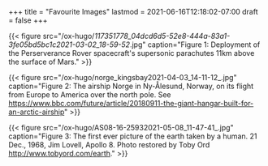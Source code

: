 +++
title = "Favourite Images"
lastmod = 2021-06-16T12:18:02-07:00
draft = false
+++

{{< figure src="/ox-hugo/_117351778_04dcd6d5-52e8-444a-83a1-3fe05bd5bc1c2021-03-02_18-59-52_.jpg" caption="Figure 1: Deployment of the Perserverance Rover spacecraft's supersonic parachutes 11km above the surface of Mars." >}}

{{< figure src="/ox-hugo/norge_kingsbay2021-04-03_14-11-12_.jpg" caption="Figure 2: The airship Norge in Ny-Ålesund, Norway, on its flight from Europe to America over the north pole. See <https://www.bbc.com/future/article/20180911-the-giant-hangar-built-for-an-arctic-airship>" >}}

{{< figure src="/ox-hugo/AS08-16-25932021-05-08_11-47-41_.jpg" caption="Figure 3: The first ever picture of the earth taken by a human. 21 Dec., 1968, Jim Lovell, Apollo 8. Photo restored by Toby Ord <http://www.tobyord.com/earth>." >}}